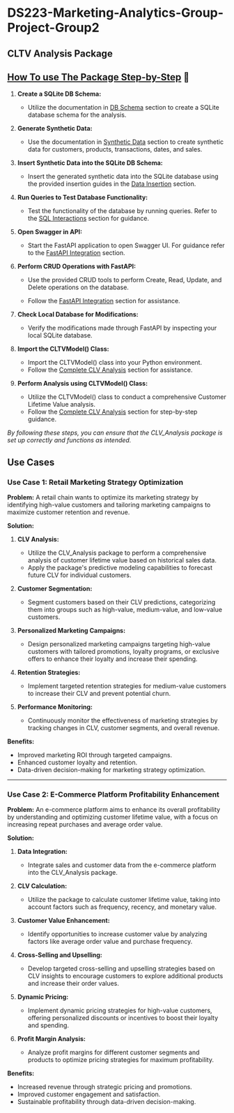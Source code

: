 # DS223-Marketing-Analytics-Group-Project-Group2

## CLTV Analysis Package

## [How To use The Package Step-by-Step](https://anahit1baghdasarian.github.io/DS223-Marketing-Analytics-Group-Project-Group2/installation/#testing-the-clv_analysis-package-step-by-step) 👣

1. **Create a SQLite DB Schema:**

    - Utilize the documentation in [DB Schema](https://anahit1baghdasarian.github.io/DS223-Marketing-Analytics-Group-Project-Group2/db_schema/#schema-building-guide) section to create a SQLite database schema for the analysis.

2. **Generate Synthetic Data:**

    - Use the documentation in [Synthetic Data](https://anahit1baghdasarian.github.io/DS223-Marketing-Analytics-Group-Project-Group2/synthetic_data/) section to create synthetic data for customers, products, transactions, dates, and sales.

3. **Insert Synthetic Data into the SQLite DB Schema:**

    - Insert the generated synthetic data into the SQLite database using the provided insertion guides in the [Data Insertion](https://anahit1baghdasarian.github.io/DS223-Marketing-Analytics-Group-Project-Group2/data_insertion/) section.

4. **Run Queries to Test Database Functionality:**

    - Test the functionality of the database by running queries. Refer to the [SQL Interactions](https://anahit1baghdasarian.github.io/DS223-Marketing-Analytics-Group-Project-Group2/sql_interactions/) section for guidance.

5. **Open Swagger in API:**

    - Start the FastAPI application to open Swagger UI. For guidance refer to the [FastAPI Integration](https://anahit1baghdasarian.github.io/DS223-Marketing-Analytics-Group-Project-Group2/fast_api/) section.

6. **Perform CRUD Operations with FastAPI:**

    - Use the provided CRUD tools to perform Create, Read, Update, and Delete operations on the database.

    - Follow the [FastAPI Integration](https://anahit1baghdasarian.github.io/DS223-Marketing-Analytics-Group-Project-Group2/fast_api/) section for assistance.

7. **Check Local Database for Modifications:**

    - Verify the modifications made through FastAPI by inspecting your local SQLite database.

8. **Import the CLTVModel() Class:**

    - Import the CLTVModel() class into your Python environment.
    - Follow the [Complete CLV Analysis](https://anahit1baghdasarian.github.io/DS223-Marketing-Analytics-Group-Project-Group2/clv_complete/) section for assistance.

9. **Perform Analysis using CLTVModel() Class:**

    - Utilize the CLTVModel() class to conduct a comprehensive Customer Lifetime Value analysis.
    - Follow the [Complete CLV Analysis](https://anahit1baghdasarian.github.io/DS223-Marketing-Analytics-Group-Project-Group2/clv_complete/) section for step-by-step guidance.

*By following these steps, you can ensure that the CLV_Analysis package is set up correctly and functions as intended.*



## Use Cases
### Use Case 1: Retail Marketing Strategy Optimization

**Problem:**
A retail chain wants to optimize its marketing strategy by identifying high-value customers and tailoring marketing campaigns to maximize customer retention and revenue.

**Solution:**
1. **CLV Analysis:**
   - Utilize the CLV_Analysis package to perform a comprehensive analysis of customer lifetime value based on historical sales data.
   - Apply the package's predictive modeling capabilities to forecast future CLV for individual customers.

2. **Customer Segmentation:**
   - Segment customers based on their CLV predictions, categorizing them into groups such as high-value, medium-value, and low-value customers.

3. **Personalized Marketing Campaigns:**
   - Design personalized marketing campaigns targeting high-value customers with tailored promotions, loyalty programs, or exclusive offers to enhance their loyalty and increase their spending.

4. **Retention Strategies:**
   - Implement targeted retention strategies for medium-value customers to increase their CLV and prevent potential churn.

5. **Performance Monitoring:**
   - Continuously monitor the effectiveness of marketing strategies by tracking changes in CLV, customer segments, and overall revenue.

**Benefits:**
- Improved marketing ROI through targeted campaigns.
- Enhanced customer loyalty and retention.
- Data-driven decision-making for marketing strategy optimization.

---

### Use Case 2: E-Commerce Platform Profitability Enhancement

**Problem:**
An e-commerce platform aims to enhance its overall profitability by understanding and optimizing customer lifetime value, with a focus on increasing repeat purchases and average order value.

**Solution:**
1. **Data Integration:**
   - Integrate sales and customer data from the e-commerce platform into the CLV_Analysis package.

2. **CLV Calculation:**
   - Utilize the package to calculate customer lifetime value, taking into account factors such as frequency, recency, and monetary value.

3. **Customer Value Enhancement:**
   - Identify opportunities to increase customer value by analyzing factors like average order value and purchase frequency.

4. **Cross-Selling and Upselling:**
   - Develop targeted cross-selling and upselling strategies based on CLV insights to encourage customers to explore additional products and increase their order values.

5. **Dynamic Pricing:**
   - Implement dynamic pricing strategies for high-value customers, offering personalized discounts or incentives to boost their loyalty and spending.

6. **Profit Margin Analysis:**
   - Analyze profit margins for different customer segments and products to optimize pricing strategies for maximum profitability.

**Benefits:**
- Increased revenue through strategic pricing and promotions.
- Improved customer engagement and satisfaction.
- Sustainable profitability through data-driven decision-making.






